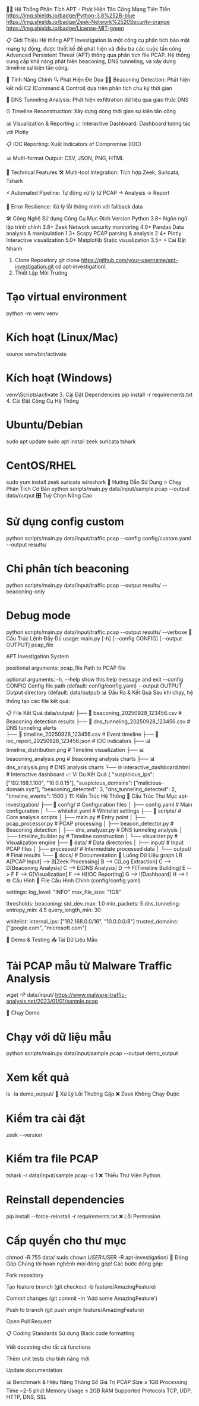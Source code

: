 🕵️‍♂️ Hệ Thống Phân Tích APT - Phát Hiện Tấn Công Mạng Tiên Tiến
https://img.shields.io/badge/Python-3.8%252B-blue
https://img.shields.io/badge/Zeek-Network%2520Security-orange
https://img.shields.io/badge/License-MIT-green

📋 Giới Thiệu
Hệ thống APT Investigation là một công cụ phân tích bảo mật mạng tự động, được thiết kế để phát hiện và điều tra các cuộc tấn công Advanced Persistent Threat (APT) thông qua phân tích file PCAP. Hệ thống cung cấp khả năng phát hiện beaconing, DNS tunneling, và xây dựng timeline sự kiện tấn công.

🚀 Tính Năng Chính
🔍 Phát Hiện Đe Dọa
🕵️‍♂️ Beaconing Detection: Phát hiện kết nối C2 (Command & Control) dựa trên phân tích chu kỳ thời gian

🔗 DNS Tunneling Analysis: Phát hiện exfiltration dữ liệu qua giao thức DNS

⏰ Timeline Reconstruction: Xây dựng dòng thời gian sự kiện tấn công

📊 Visualization & Reporting
📈 Interactive Dashboard: Dashboard tương tác với Plotly

📋 IOC Reporting: Xuất Indicators of Compromise (IOC)

📊 Multi-format Output: CSV, JSON, PNG, HTML

🔧 Technical Features
🛠️ Multi-tool Integration: Tích hợp Zeek, Suricata, Tshark

⚡ Automated Pipeline: Tự động xử lý từ PCAP → Analysis → Report

🎯 Error Resilience: Xử lý lỗi thông minh với fallback data

🛠️ Công Nghệ Sử dụng
Công Cụ	Mục Đích	Version
Python 3.8+	Ngôn ngữ lập trình chính	3.8+
Zeek	Network security monitoring	4.0+
Pandas	Data analysis & manipulation	1.3+
Scapy	PCAP parsing & analysis	2.4+
Plotly	Interactive visualization	5.0+
Matplotlib	Static visualization	3.5+
⚡ Cài Đặt Nhanh
1. Clone Repository
git clone https://github.com/your-username/apt-investigation.git
cd apt-investigation\
2. Thiết Lập Môi Trường
# Tạo virtual environment
python -m venv venv

# Kích hoạt (Linux/Mac)
source venv/bin/activate

# Kích hoạt (Windows)
venv\Scripts\activate
3. Cài Đặt Dependencies
pip install -r requirements.txt
4. Cài Đặt Công Cụ Hệ Thống
# Ubuntu/Debian
sudo apt update
sudo apt install zeek suricata tshark

# CentOS/RHEL
sudo yum install zeek suricata wireshark
🎯 Hướng Dẫn Sử Dụng
🔥 Chạy Phân Tích Cơ Bản
python scripts/main.py data/input/sample.pcap --output data/output
🎛️ Tuỳ Chọn Nâng Cao
# Sử dụng config custom
python scripts/main.py data/input/traffic.pcap --config config/custom.yaml --output results/

# Chỉ phân tích beaconing
python scripts/main.py data/input/traffic.pcap --output results/ --beaconing-only

# Debug mode
python scripts/main.py data/input/traffic.pcap --output results/ --verbose
📁 Cấu Trúc Lệnh Đầy Đủ
usage: main.py [-h] [--config CONFIG] [--output OUTPUT] pcap_file

APT Investigation System

positional arguments:
  pcap_file           Path to PCAP file

optional arguments:
  -h, --help          show this help message and exit
  --config CONFIG     Config file path (default: config/config.yaml)
  --output OUTPUT     Output directory (default: data/output)
  📊 Đầu Ra & Kết Quả
Sau khi chạy, hệ thống tạo các file kết quả:

📋 File Kết Quả
data/output/
├── 📄 beaconing_20250928_123456.csv      # Beaconing detection results
├── 📄 dns_tunneling_20250928_123456.csv  # DNS tunneling alerts  
├── 📄 timeline_20250928_123456.csv       # Event timeline
├── 📄 ioc_report_20250928_123456.json    # IOC indicators
├── 📊 timeline_distribution.png          # Timeline visualization
├── 📊 beaconing_analysis.png            # Beaconing analysis charts
├── 📊 dns_analysis.png                  # DNS analysis charts
└── 🌐 interactive_dashboard.html        # Interactive dashboard
📈 Ví Dụ Kết Quả
{
  "suspicious_ips": ["192.168.1.100", "10.0.0.15"],
  "suspicious_domains": ["malicious-domain.xyz"],
  "beaconing_detected": 3,
  "dns_tunneling_detected": 2,
  "timeline_events": 1500
}
🏗️ Kiến Trúc Hệ Thống
📂 Cấu Trúc Thư Mục
apt-investigation/
├── 📁 config/                 # Configuration files
│   ├── config.yaml           # Main configuration
│   └── whitelist.yaml        # Whitelist settings
├── 📁 scripts/               # Core analysis scripts
│   ├── main.py              # Entry point
│   ├── pcap_processor.py    # PCAP processing
│   ├── beacon_detector.py   # Beaconing detection
│   ├── dns_analyzer.py      # DNS tunneling analysis
│   ├── timeline_builder.py  # Timeline construction
│   └── visualizer.py        # Visualization engine
├── 📁 data/                  # Data directories
│   ├── input/               # Input PCAP files
│   ├── processed/           # Intermediate processed data
│   └── output/              # Final results
└── 📁 docs/                 # Documentation
🔄 Luồng Dữ Liệu
graph LR
    A[PCAP Input] --> B[Zeek Processing]
    B --> C[Log Extraction]
    C --> D[Beaconing Analysis]
    C --> E[DNS Analysis]
    D --> F[Timeline Building]
    E --> F
    F --> G[Visualization]
    F --> H[IOC Reporting]
    G --> I[Dashboard]
    H --> I
⚙️ Cấu Hình
📝 File Cấu Hình Chính (config/config.yaml)

settings:
  log_level: "INFO"
  max_file_size: "1GB"
  
thresholds:
  beaconing:
    std_dev_max: 1.0
    min_packets: 5
  dns_tunneling:
    entropy_min: 4.5
    query_length_min: 30

whitelist:
  internal_ips: ["192.168.0.0/16", "10.0.0.0/8"]
  trusted_domains: ["google.com", "microsoft.com"]


🧪 Demo & Testing
📥 Tải Dữ Liệu Mẫu
# Tải PCAP mẫu từ Malware Traffic Analysis
wget -P data/input/ https://www.malware-traffic-analysis.net/2023/01/01/sample.pcap

🎯 Chạy Demo

# Chạy với dữ liệu mẫu
python scripts/main.py data/input/sample.pcap --output demo_output

# Xem kết quả
ls -la demo_output/
🐛 Xử Lý Lỗi Thường Gặp
❌ Zeek Không Chạy Được
# Kiểm tra cài đặt
zeek --version

# Kiểm tra file PCAP
tshark -r data/input/sample.pcap -c 1
❌ Thiếu Thư Viện Python
# Reinstall dependencies
pip install --force-reinstall -r requirements.txt
❌ Lỗi Permission
# Cấp quyền cho thư mục
chmod -R 755 data/
sudo chown $USER:$USER -R apt-investigation/
🤝 Đóng Góp
Chúng tôi hoan nghênh mọi đóng góp! Các bước đóng góp:

Fork repository

Tạo feature branch (git checkout -b feature/AmazingFeature)

Commit changes (git commit -m 'Add some AmazingFeature')

Push to branch (git push origin feature/AmazingFeature)

Open Pull Request

📋 Coding Standards
Sử dụng Black code formatting

Viết docstring cho tất cả functions

Thêm unit tests cho tính năng mới

Update documentation

📊 Benchmark & Hiệu Năng
Thông Số	Giá Trị
PCAP Size	≤ 1GB
Processing Time	~2-5 phút
Memory Usage	≤ 2GB RAM
Supported Protocols	TCP, UDP, HTTP, DNS, SSL
